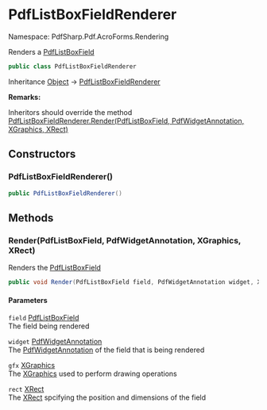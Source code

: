 # PdfListBoxFieldRenderer

Namespace: PdfSharp.Pdf.AcroForms.Rendering

Renders a [PdfListBoxField](./pdfsharp.pdf.acroforms.pdflistboxfield)<br>

```csharp
public class PdfListBoxFieldRenderer
```

Inheritance [Object](https://docs.microsoft.com/en-us/dotnet/api/system.object) → [PdfListBoxFieldRenderer](./pdfsharp.pdf.acroforms.rendering.pdflistboxfieldrenderer)

**Remarks:**

Inheritors should override the method [PdfListBoxFieldRenderer.Render(PdfListBoxField, PdfWidgetAnnotation, XGraphics, XRect)](./pdfsharp.pdf.acroforms.rendering.pdflistboxfieldrenderer#renderpdflistboxfield-pdfwidgetannotation-xgraphics-xrect)

## Constructors

### **PdfListBoxFieldRenderer()**

```csharp
public PdfListBoxFieldRenderer()
```

## Methods

### **Render(PdfListBoxField, PdfWidgetAnnotation, XGraphics, XRect)**

Renders the [PdfListBoxField](./pdfsharp.pdf.acroforms.pdflistboxfield)

```csharp
public void Render(PdfListBoxField field, PdfWidgetAnnotation widget, XGraphics gfx, XRect rect)
```

#### Parameters

`field` [PdfListBoxField](./pdfsharp.pdf.acroforms.pdflistboxfield)<br>
The field being rendered

`widget` [PdfWidgetAnnotation](./pdfsharp.pdf.annotations.pdfwidgetannotation)<br>
The [PdfWidgetAnnotation](./pdfsharp.pdf.annotations.pdfwidgetannotation) of the field that is being rendered

`gfx` [XGraphics](./pdfsharp.drawing.xgraphics)<br>
The [XGraphics](./pdfsharp.drawing.xgraphics) used to perform drawing operations

`rect` [XRect](./pdfsharp.drawing.xrect)<br>
The [XRect](./pdfsharp.drawing.xrect) spcifying the position and dimensions of the field
